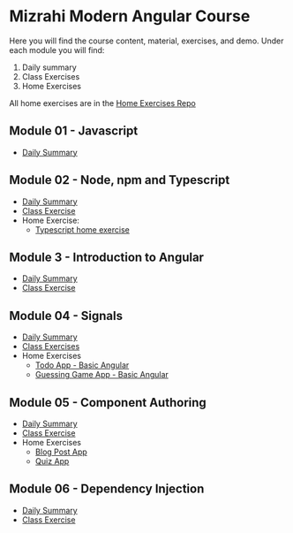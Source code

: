# Mizrahi Modern Angular Course
Here you will find the course content, material, exercises, and demo.
Under each module you will find:
1. Daily summary
2. Class Exercises
3. Home Exercises

All home exercises are in the [Home Exercises Repo](https://github.com/kobi-hari-courses/angular-exercises)


## Module 01 - Javascript
* [Daily Summary](./module%2001%20-%20javscript/README.md)

## Module 02 - Node, npm and Typescript
* [Daily Summary](./module%2002%20-%20nodeJS/README.md)
* [Class Exercise](./module%2002%20-%20nodeJS/exercises/README.md)
* Home Exercise:
    * [Typescript home exercise](https://github.com/kobi-hari-courses/modern-angular-exercises/blob/main/ex01-typescript/README.md)

## Module 3 - Introduction to Angular
* [Daily Summary](./module%2003%20-%20hello%20angular/README.md)
* [Class Exercise](./module%2003%20-%20hello%20angular/exercises/README.md)

## Module 04 - Signals
* [Daily Summary](./module%2004%20-%20signals/README.md)
* [Class Exercises](./module%2004%20-%20signals/exercises/README.md)
* Home Exercises
    * [Todo App - Basic Angular](https://github.com/kobi-hari-courses/modern-angular-exercises/blob/main/ex02-angular-basics/README.md)
    * [Guessing Game App - Basic Angular](https://github.com/kobi-hari-courses/modern-angular-exercises/tree/main/ex03-angular-basics)

## Module 05 - Component Authoring
* [Daily Summary](./module%2005%20-%20component%20authoring/README.md)
* [Class Exercise](./module%2005%20-%20component%20authoring/exercises/README.md)
* Home Exercises
    * [Blog Post App](https://github.com/kobi-hari-courses/modern-angular-exercises/tree/main/ex04-angular-components)
    * [Quiz App](https://github.com/kobi-hari-courses/modern-angular-exercises/tree/main/ex05-angular-components)

## Module 06 - Dependency Injection
* [Daily Summary](./module%2006%20-%20dependency%20injection/README.md)
* [Class Exercise](./module%2006%20-%20dependency%20injection/exercises/README.md)

